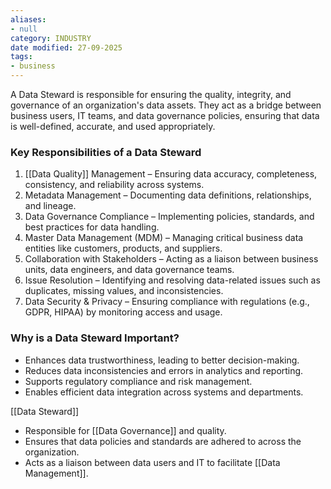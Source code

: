 ```yaml
---
aliases:
- null
category: INDUSTRY
date modified: 27-09-2025
tags:
- business
---
```

A Data Steward is responsible for ensuring the quality, integrity, and governance of an organization's data assets. They act as a bridge between business users, IT teams, and data governance policies, ensuring that data is well-defined, accurate, and used appropriately.

### Key Responsibilities of a Data Steward

1. [[Data Quality]] Management – Ensuring data accuracy, completeness, consistency, and reliability across systems.
2. Metadata Management – Documenting data definitions, relationships, and lineage.
3. Data Governance Compliance – Implementing policies, standards, and best practices for data handling.
4. Master Data Management (MDM) – Managing critical business data entities like customers, products, and suppliers.
5. Collaboration with Stakeholders – Acting as a liaison between business units, data engineers, and data governance teams.
6. Issue Resolution – Identifying and resolving data-related issues such as duplicates, missing values, and inconsistencies.
7. Data Security & Privacy – Ensuring compliance with regulations (e.g., GDPR, HIPAA) by monitoring access and usage.

### Why is a Data Steward Important?

- Enhances data trustworthiness, leading to better decision-making.
- Reduces data inconsistencies and errors in analytics and reporting.
- Supports regulatory compliance and risk management.
- Enables efficient data integration across systems and departments.





[[Data Steward]]
  - Responsible for [[Data Governance]] and quality.
  - Ensures that data policies and standards are adhered to across the organization.
  - Acts as a liaison between data users and IT to facilitate [[Data Management]].